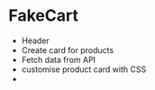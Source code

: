 # FakeCart

- Header
- Create card for products
- Fetch data from API
- customise product card with CSS
- 
